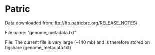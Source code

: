 # Patric

Data downloaded from: 
ftp://ftp.patricbrc.org/RELEASE_NOTES/

File name: "genome_metadata.txt"

File:
The current file is very large (~140 mb) and is therefore stored on figshare (genome_metadata.txt)


